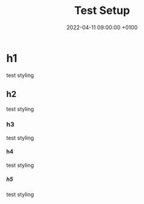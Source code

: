 ﻿---
layout: post
title:  "Test Setup"
date:   2022-04-11 09:00:00 +0100
categories: evolver
---


# h1

test styling

## h2

test styling

### h3

test styling

#### h4

test styling

##### h5

test styling


